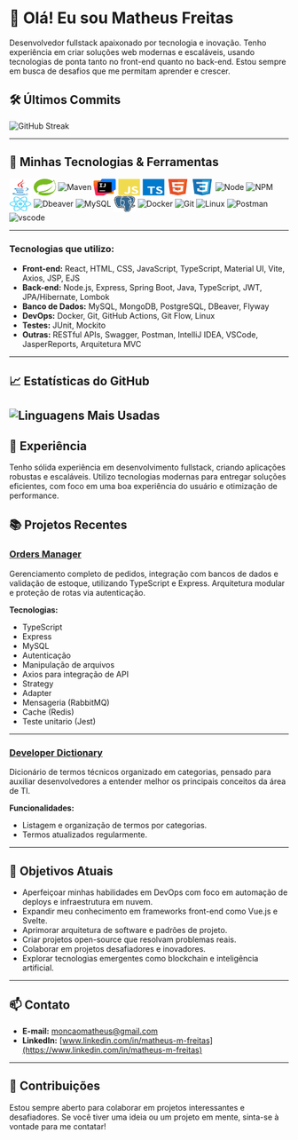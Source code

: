 # 👋 Olá! Eu sou Matheus Freitas

Desenvolvedor fullstack apaixonado por tecnologia e inovação. Tenho experiência em criar soluções web modernas e escaláveis, usando tecnologias de ponta tanto no front-end quanto no back-end. Estou sempre em busca de desafios que me permitam aprender e crescer.

## 🛠️ Últimos Commits

![GitHub Streak](https://github-readme-streak-stats.herokuapp.com/?user=Matheus-Freitas0&theme=dark)

---

## 🚀 Minhas Tecnologias & Ferramentas

<div style="display: inline_block">
  <img align="center" alt="Java" height="30" width="40" src="https://raw.githubusercontent.com/devicons/devicon/master/icons/java/java-original.svg">
  <img align="center" alt="Spring" height="30" width="40" src="https://raw.githubusercontent.com/devicons/devicon/master/icons/spring/spring-original.svg">
  <img align="center" alt="Maven" height="30" width="40" src="https://cdn.jsdelivr.net/gh/devicons/devicon/icons/maven/maven-original.svg">
  <img align="center" alt="IntelliJ" height="30" width="40" src="https://raw.githubusercontent.com/devicons/devicon/master/icons/intellij/intellij-original.svg">
  <img align="center" alt="Js" height="30" width="40" src="https://raw.githubusercontent.com/devicons/devicon/master/icons/javascript/javascript-plain.svg">
  <img align="center" alt="Ts" height="30" width="40" src="https://raw.githubusercontent.com/devicons/devicon/master/icons/typescript/typescript-plain.svg">
  <img align="center" alt="HTML" height="30" width="40" src="https://raw.githubusercontent.com/devicons/devicon/master/icons/html5/html5-original.svg">
  <img align="center" alt="CSS" height="30" width="40" src="https://raw.githubusercontent.com/devicons/devicon/master/icons/css3/css3-original.svg">
  <img align="center" alt="Node" height="30" width="40" src="https://cdn.jsdelivr.net/gh/devicons/devicon/icons/nodejs/nodejs-original-wordmark.svg" />
  <img align="center" alt="NPM" height="30" width="40" src="https://cdn.jsdelivr.net/gh/devicons/devicon/icons/npm/npm-original-wordmark.svg" />
  <img align="center" alt="React" height="30" width="40" src="https://raw.githubusercontent.com/devicons/devicon/master/icons/react/react-original.svg">
  <img align="center" alt="Dbeaver" height="30" width="40" src="https://cdn.jsdelivr.net/gh/devicons/devicon/icons/dbeaver/dbeaver-original.svg" />
  <img align="center" alt="MySQL" height="30" width="40" src="https://cdn.jsdelivr.net/gh/devicons/devicon/icons/mysql/mysql-original-wordmark.svg" />
  <img align="center" alt="PostgreSQL" height="30" width="40" src="https://raw.githubusercontent.com/devicons/devicon/master/icons/postgresql/postgresql-original.svg">
  <img align="center" alt="Docker" height="30" width="40" src="https://cdn.jsdelivr.net/gh/devicons/devicon/icons/docker/docker-original-wordmark.svg" />
  <img align="center" alt="Git" height="30" width="40" src="https://cdn.jsdelivr.net/gh/devicons/devicon/icons/git/git-original-wordmark.svg" />
  <img align="center" alt="Linux" height="30" width="40" src="https://cdn.jsdelivr.net/gh/devicons/devicon/icons/linux/linux-original.svg" />
  <img align="center" alt="Postman" height="30" width="40" src="https://cdn.jsdelivr.net/gh/devicons/devicon/icons/postman/postman-original.svg" />
  <img align="center" alt="vscode" height="30" width="40" src="https://cdn.jsdelivr.net/gh/devicons/devicon/icons/vscode/vscode-original.svg" />
</div>

---

### Tecnologias que utilizo:

- **Front-end:** React, HTML, CSS, JavaScript, TypeScript, Material UI, Vite, Axios, JSP, EJS
- **Back-end:** Node.js, Express, Spring Boot, Java, TypeScript, JWT, JPA/Hibernate, Lombok
- **Banco de Dados:** MySQL, MongoDB, PostgreSQL, DBeaver, Flyway
- **DevOps:** Docker, Git, GitHub Actions, Git Flow, Linux
- **Testes:** JUnit, Mockito
- **Outras:** RESTful APIs, Swagger, Postman, IntelliJ IDEA, VSCode, JasperReports, Arquitetura MVC

---


## 📈 Estatísticas do GitHub

![Linguagens Mais Usadas](https://github-readme-stats.vercel.app/api/top-langs/?username=Matheus-Freitas0&layout=compact&theme=dark)
---

## 🌟 Experiência

Tenho sólida experiência em desenvolvimento fullstack, criando aplicações robustas e escaláveis. Utilizo tecnologias modernas para entregar soluções eficientes, com foco em uma boa experiência do usuário e otimização de performance.

## 📚 Projetos Recentes

### [Orders Manager](https://github.com/Matheus-Freitas0/orders-manager)
Gerenciamento completo de pedidos, integração com bancos de dados e validação de estoque, utilizando TypeScript e Express. Arquitetura modular e proteção de rotas via autenticação.

**Tecnologias:**
- TypeScript
- Express
- MySQL
- Autenticação 
- Manipulação de arquivos
- Axios para integração de API
- Strategy
- Adapter
- Mensageria (RabbitMQ)
- Cache (Redis)
- Teste unitario (Jest)

---

### [Developer Dictionary](https://github.com/Matheus-Freitas0/Developer-dictionary)
Dicionário de termos técnicos organizado em categorias, pensado para auxiliar desenvolvedores a entender melhor os principais conceitos da área de TI.

**Funcionalidades:**
- Listagem e organização de termos por categorias.
- Termos atualizados regularmente.


---

## 🎯 Objetivos Atuais

- Aperfeiçoar minhas habilidades em DevOps com foco em automação de deploys e infraestrutura em nuvem.
- Expandir meu conhecimento em frameworks front-end como Vue.js e Svelte.
- Aprimorar arquitetura de software e padrões de projeto.
- Criar projetos open-source que resolvam problemas reais.
- Colaborar em projetos desafiadores e inovadores.
- Explorar tecnologias emergentes como blockchain e inteligência artificial.

---

## 📫 Contato

- **E-mail:** [moncaomatheus@gmail.com](mailto:moncaomatheus@gmail.com)
- **LinkedIn:** [www.linkedin.com/in/matheus-m-freitas](https://www.linkedin.com/in/matheus-m-freitas)

---

## 🤝 Contribuições

Estou sempre aberto para colaborar em projetos interessantes e desafiadores. Se você tiver uma ideia ou um projeto em mente, sinta-se à vontade para me contatar!
